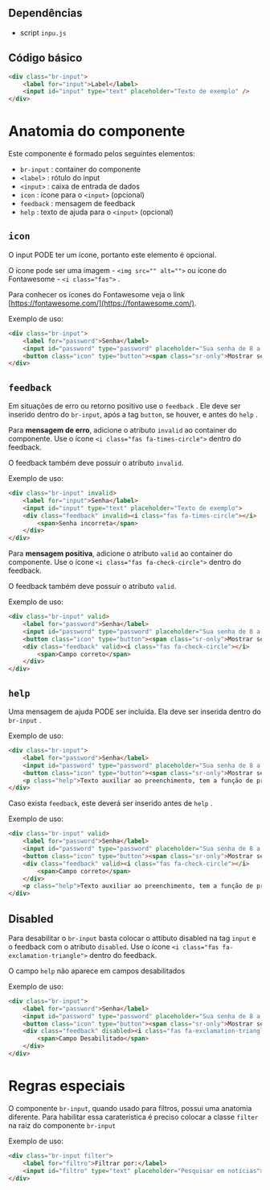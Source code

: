 ## Dependências

* script `inpu.js`

## Código básico

``` html
<div class="br-input">
    <label for="input">Label</label>
    <input id="input" type="text" placeholder="Texto de exemplo" />
</div>
```

# Anatomia do componente

Este componente é formado pelos seguintes elementos:

* `br-input` : container do componente
* `<label>` : rótulo do input
* `<input>` : caixa de entrada de dados
* `icon` : ícone para o `<input>` (opcional)
* `feedback` : mensagem de feedback
* `help` : texto de ajuda para o `<input>` (opcional)

## `icon`

O input PODE ter um ícone, portanto este elemento é opcional.

O ícone pode ser uma imagem - `<img src="" alt="">` ou ícone do Fontawesome - `<i class="fas">` .

Para conhecer os ícones do Fontawesome veja o link [https://fontawesome.com/](https://fontawesome.com/).

Exemplo de uso:

``` html
<div class="br-input">
    <label for="password">Senha</label>
    <input id="password" type="password" placeholder="Sua senha de 8 a 11 digitos">
    <button class="icon" type="button"><span class="sr-only">Mostrar senha</span><i class="fas fa-eye"></i></button>
</div>
```

## `feedback` 

Em situações de erro ou retorno positivo use o `feedback` . Ele deve ser inserido dentro do `br-input`, após a tag `button`, se houver, e antes do `help` .

Para **mensagem de erro**, adicione o atributo `invalid` ao container do componente. Use o ícone `<i class="fas fa-times-circle">` dentro do feedback.

O feedback também deve possuir o atributo `invalid`.

Exemplo de uso:

``` html
<div class="br-input" invalid>
    <label for="input">Senha</label>
    <input id="input" type="text" placeholder="Texto de exemplo">
    <div class="feedback" invalid><i class="fas fa-times-circle"></i>
        <span>Senha incorreta</span>
    </div>
</div>
```

Para **mensagem positiva**, adicione o atributo `valid` ao container do componente. Use o ícone `<i class="fas fa-check-circle">` dentro do feedback.

O feedback também deve possuir o atributo `valid`.

Exemplo de uso:

``` html
<div class="br-input" valid>
    <label for="password">Senha</label>
    <input id="password" type="password" placeholder="Sua senha de 8 a 11 digitos">
    <button class="icon" type="button"><span class="sr-only">Mostrar senha</span><i class="fas fa-eye"></i></button>
    <div class="feedback" valid><i class="fas fa-check-circle"></i>
        <span>Campo correto</span>
    </div>
</div>
```

## `help` 

Uma mensagem de ajuda PODE ser incluída. Ela deve ser inserida dentro do `br-input` .

Exemplo de uso:

``` html
<div class="br-input">
    <label for="password">Senha</label>
    <input id="password" type="password" placeholder="Sua senha de 8 a 11 digitos">
    <button class="icon" type="button"><span class="sr-only">Mostrar senha</span><i class="fas fa-eye"></i></button>
    <p class="help">Texto auxiliar ao preenchimento, tem a função de previnir erros.</p>
</div>
```

Caso exista `feedback`, este deverá ser inserido antes de `help` .

Exemplo de uso:

``` html
<div class="br-input" valid>
    <label for="password">Senha</label>
    <input id="password" type="password" placeholder="Sua senha de 8 a 11 digitos">
    <button class="icon" type="button"><span class="sr-only">Mostrar senha</span><i class="fas fa-eye"></i></button>
    <div class="feedback" valid><i class="fas fa-check-circle"></i>
        <span>Campo correto</span>
    </div>
    <p class="help">Texto auxiliar ao preenchimento, tem a função de previnir erros.</p>
</div>
```

## Disabled

Para desabilitar o `br-input` basta colocar o attibuto disabled na tag `input` e o feedback com o atributo `disabled`.  Use o ícone `<i class="fas fa-exclamation-triangle">` dentro do feedback.

O campo `help` não aparece em campos desabilitados

Exemplo de uso:
```html
<div class="br-input">
    <label for="password">Senha</label>
    <input id="password" type="password" placeholder="Sua senha de 8 a 11 digitos" disabled>
    <button class="icon" type="button"><span class="sr-only">Mostrar senha</span><i class="fas fa-eye"></i></button>
    <div class="feedback" disabled><i class="fas fa-exclamation-triangle"></i>
        <span>Campo Desabilitado</span>
    </div>
</div>
```

# Regras especiais

O componente `br-input`, quando usado para filtros, possui uma anatomia diferente. Para habilitar essa caraterística é preciso colocar a classe `filter` na raiz do componente `br-input`

Exemplo de uso:

```html
<div class="br-input filter">
    <label for="filtro">Filtrar por:</label>
    <input id="filtro" type="text" placeholder="Pesquisar em notícias">
</div>
```
